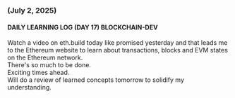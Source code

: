 ### (July 2, 2025)  
#### DAILY LEARNING LOG (DAY 17) BLOCKCHAIN-DEV  
Watch a video on eth.build today like promised yesterday and that leads me to the Ethereum website to learn about transactions, blocks and EVM states on the Ethereum network.  
There's so much to be done.  
Exciting times ahead.  
Will do a review of learned concepts tomorrow to solidify my understanding.